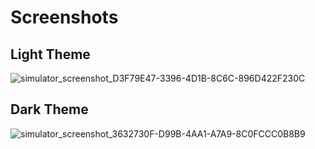 # Screenshots

## Light Theme
![simulator_screenshot_D3F79E47-3396-4D1B-8C6C-896D422F230C](https://user-images.githubusercontent.com/51199036/118264021-46005400-b4e1-11eb-97cc-983bcdf9f412.png)

## Dark Theme
![simulator_screenshot_3632730F-D99B-4AA1-A7A9-8C0FCCC0B8B9](https://user-images.githubusercontent.com/51199036/118264039-4bf63500-b4e1-11eb-8b39-16c84b4f01eb.png)

